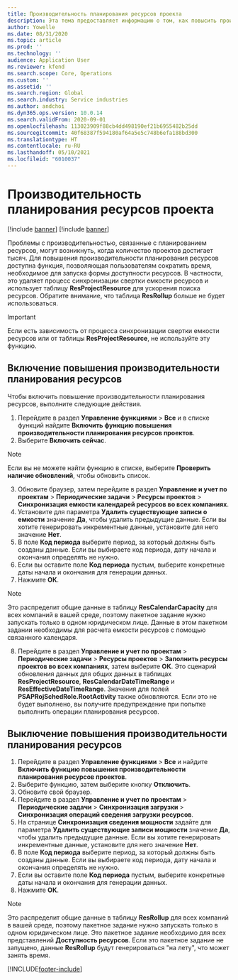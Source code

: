 ```yaml
---
title: Производительность планирования ресурсов проекта
description: Эта тема предоставляет информацию о том, как повысить производительность планирования ресурсов для большого количества проектов.
author: Yowelle
ms.date: 08/31/2020
ms.topic: article
ms.prod: ''
ms.technology: ''
audience: Application User
ms.reviewer: kfend
ms.search.scope: Core, Operations
ms.custom: ''
ms.assetid: ''
ms.search.region: Global
ms.search.industry: Service industries
ms.author: andchoi
ms.dyn365.ops.version: 10.0.14
ms.search.validFrom: 2020-09-01
ms.openlocfilehash: 113023909f88cb4dd498190ef21b6955482b25dd
ms.sourcegitcommit: 40f68387f594180af64a5e5c748b6efa188bd300
ms.translationtype: HT
ms.contentlocale: ru-RU
ms.lasthandoff: 05/10/2021
ms.locfileid: "6010037"
---
```

# <a name="project-resource-scheduling-performance"></a>Производительность планирования ресурсов проекта

[!include [banner](../includes/banner.md)]
[!include [banner](../includes/preview-banner.md)]


Проблемы с производительностью, связанные с планированием ресурсов, могут возникнуть, когда количество проектов достигает тысяч. Для повышения производительности планирования ресурсов доступна функция, позволяющая пользователям сократить время, необходимое для запуска формы доступности ресурсов. В частности, это удаляет процесс синхронизации свертки емкости ресурсов и использует таблицу **ResProjectResource** для ускорения поиска ресурсов. Обратите внимание, что таблица **ResRollup** больше не будет использоваться.

> [!IMPORTANT]
> Если есть зависимость от процесса синхронизации свертки емкости ресурсов или от таблицы **ResProjectResource**, не используйте эту функцию.

## <a name="enable-resource-scheduling-performance-enhancement"></a>Включение повышения производительности планирования ресурсов
Чтобы включить повышение производительности планирования ресурсов, выполните следующие действия.

1. Перейдите в раздел **Управление функциями** > **Все** и в списке функций найдите **Включить функцию повышения производительности планирования ресурсов проектов**.
2. Выберите **Включить сейчас**.

> [!NOTE]
> Если вы не можете найти функцию в списке, выберите **Проверить наличие обновлений**, чтобы обновить список.

3. Обновите браузер, затем перейдите в раздел **Управление и учет по проектам** > **Периодические задачи** > **Ресурсы проектов** > **Синхронизация емкости календарей ресурсов во всех компаниях**.
4. Установите для параметра **Удалить существующие записи о емкости** значение **Да**, чтобы удалить предыдущие данные. Если вы хотите генерировать инкрементные данные, установите для него значение **Нет**.
5. В поле **Код периода** выберите период, за который должны быть созданы данные. Если вы выбираете код периода, дату начала и окончания определять не нужно.
6. Если вы оставите поле **Код периода** пустым, выберите конкретные даты начала и окончания для генерации данных.
7. Нажмите **ОК**.

 > [!NOTE]
 > Это распределит общие данные в таблицу **ResCalendarCapacity** для всех компаний в вашей среде, поэтому пакетное задание нужно запускать только в одном юридическом лице. Данные в этом пакетном задании необходимы для расчета емкости ресурсов с помощью связанного календаря.

8. Перейдите в раздел **Управление и учет по проектам** > **Периодические задачи** > **Ресурсы проектов** > **Заполнить ресурсы проектов во всех компаниях**, затем выберите **ОК**. Это сценарий обновления данных для общих данных в таблицах **ResProjectResource**, **ResCalendarDateTimeRange** и **ResEffectiveDateTimeRange**. Значения для полей **PSAPRojSchedRole.RootActivity** также обновляются. Если это не будет выполнено, вы получите предупреждение при попытке выполнить операции планирования ресурсов.
 
## <a name="turn-off-resource-scheduling-performance-enhancement"></a>Выключение повышения производительности планирования ресурсов

1. Перейдите в раздел **Управление функциями** > **Все** и найдите **Включить функцию повышения производительности планирования ресурсов проектов**.
2. Выберите функцию, затем выберите кнопку **Отключить**.
3. Обновите свой браузер.
4. Перейдите в раздел **Управление и учет по проектам** > **Периодические задачи** > **Синхронизация загрузки** > **Синхронизация операций сведения загрузки ресурсов**.
5. На странице **Синхронизация сведения мощности** задайте для параметра **Удалить существующие записи мощности** значение **Да**, чтобы удалить предыдущие данные. Если вы хотите генерировать инкрементные данные, установите для него значение **Нет**.
6. В поле **Код периода** выберите период, за который должны быть созданы данные. Если вы выбираете код периода, дату начала и окончания определять не нужно.
7. Если вы оставите поле **Код периода** пустым, выберите конкретные даты начала и окончания для генерации данных.
8. Нажмите **ОК**.

> [!NOTE]
> Это распределит общие данные в таблицу **ResRollup** для всех компаний в вашей среде, поэтому пакетное задание нужно запускать только в одном юридическом лице. Это пакетное задание необходимо для всех представлений **Доступность ресурсов**. Если это пакетное задание не запущено, данные **ResRollup** будут генерироваться "на лету", что может занять время.


[!INCLUDE[footer-include](../includes/footer-banner.md)]